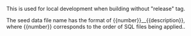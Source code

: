 This is used for local development when building without "release" tag.

The seed data file name has the format of {{number}}\_\_{{description}}, where {{number}} corresponds to the order of SQL files being applied..